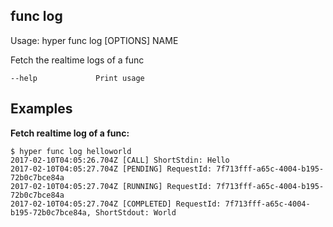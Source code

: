 ## func log

  Usage: hyper func log [OPTIONS] NAME

  Fetch the realtime logs of a func

    --help             Print usage

## Examples

**Fetch realtime log of a func:**

    $ hyper func log helloworld
    2017-02-10T04:05:26.704Z [CALL] ShortStdin: Hello
    2017-02-10T04:05:27.704Z [PENDING] RequestId: 7f713fff-a65c-4004-b195-72b0c7bce84a
    2017-02-10T04:05:27.704Z [RUNNING] RequestId: 7f713fff-a65c-4004-b195-72b0c7bce84a
    2017-02-10T04:05:27.704Z [COMPLETED] RequestId: 7f713fff-a65c-4004-b195-72b0c7bce84a, ShortStdout: World
